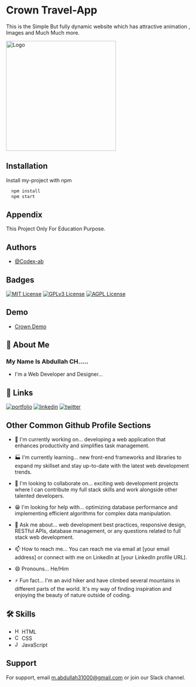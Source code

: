 
# Crown Travel-App

This is the Simple But fully dynamic website which has attractive 
animation , Images and Much Much more.


<img src="https://i.ibb.co/WsNsw6D/Crown.png" alt="Logo" width="300" height="300" align="center">




## Installation

Install my-project with npm

```bash
  npm install
  npm start
```

    
## Appendix

This Project Only For Education Purpose.

## Authors

- [@Codex-ab](https://www.github.com/Codex-ab)


## Badges

[![MIT License](https://img.shields.io/badge/License-MIT-green.svg)](https://choosealicense.com/licenses/mit/)
[![GPLv3 License](https://img.shields.io/badge/License-GPL%20v3-yellow.svg)](https://opensource.org/licenses/)
[![AGPL License](https://img.shields.io/badge/license-AGPL-blue.svg)](http://www.gnu.org/licenses/agpl-3.0)



## Demo

- <a href="https://codex-ab.github.io/Crown-travelapp/" target="_blank">Crown Demo</a>






## 🚀 About Me
### My Name Is Abdullah CH.....
- I'm a Web Developer and Designer...


## 🔗 Links
[![portfolio](https://img.shields.io/badge/my_portfolio-000?style=for-the-badge&logo=ko-fi&logoColor=white)](https://katherineoelsner.com/)
[![linkedin](https://img.shields.io/badge/linkedin-0A66C2?style=for-the-badge&logo=linkedin&logoColor=white)](https://www.linkedin.com/)
[![twitter](https://img.shields.io/badge/twitter-1DA1F2?style=for-the-badge&logo=twitter&logoColor=white)](https://twitter.com/)


## Other Common Github Profile Sections
- 👨 I'm currently working on... developing a web application that enhances productivity and simplifies task management.

- 🏭 I'm currently learning... new front-end frameworks and libraries to expand my skillset and stay up-to-date with the latest web development trends.

- 👯‍ I'm looking to collaborate on... exciting web development projects where I can contribute my full stack skills and work alongside other talented developers.

- 😁 I'm looking for help with... optimizing database performance and implementing efficient algorithms for complex data manipulation.

- 💬 Ask me about... web development best practices, responsive design, RESTful APIs, database management, or any questions related to full stack web development.

- 📫 How to reach me... You can reach me via email at [your email address] or connect with me on LinkedIn at [your LinkedIn profile URL].

- 😄 Pronouns... He/Him

- ⚡️ Fun fact... I'm an avid hiker and have climbed several mountains in different parts of the world. It's my way of finding inspiration and enjoying the beauty of nature outside of coding.

## 🛠 Skills
- <img src="https://upload.wikimedia.org/wikipedia/commons/6/61/HTML5_logo_and_wordmark.svg" alt="HTML" width="15px"> HTML 
- <img src="https://upload.wikimedia.org/wikipedia/commons/d/d5/CSS3_logo_and_wordmark.svg" alt="CSS" width="15px"> CSS 
- <img src="https://upload.wikimedia.org/wikipedia/commons/9/99/Unofficial_JavaScript_logo_2.svg" alt="JavaScript" width="15px"> JavaScript


## Support

For support, email m.abdullah31000@gmail.com or join our Slack channel.

